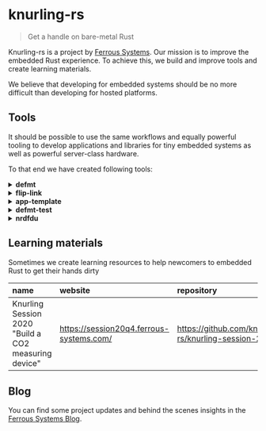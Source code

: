 # knurling-rs

> Get a handle on bare-metal Rust

Knurling-rs is a project by [Ferrous Systems](http://ferrous-systems.com/). Our mission is to improve the embedded Rust experience. To achieve this, we build and improve tools and create learning materials.

We believe that developing for embedded systems should be no more difficult than developing for hosted platforms.

## Tools

It should be possible to use the same workflows and equally powerful tooling to develop applications and libraries for tiny embedded systems as well as powerful server-class hardware.

To that end we have created following tools:

<details>
<summary><b>defmt</b></summary>

[`defmt`] is a highly efficient logging framework that targets resource-constrained devices, like microcontrollers. `defmt` stands for "deferred formatting".

Rather than performing formatting input like `255u8` into `"The temperature is 255°C"` on the embedded device, the formatting is deferred to the host that will output the logs. This way, only the relevant data needs to be sent to the host instead of the entire format string. Additionally the transmitted data is compressed, for example by [compressing several booleans into one byte].

This means that `defmt`:
- reduces compiled binary size, since it only has to contain indices to log strings saved by the host instead of the string itself
- reduces computation efforts on the target, because the formatting of e.g. `255u8` to `"255"` happens on the host that displays the logging output, not the target
- reduces delays and log buffer usage, since there is less data sent from the embedded device to the host

For more details on how it works, check out the [`defmt` book].

[`defmt`]: https://github.com/knurling-rs/defmt
[compressing several booleans into one byte]: https://defmt.ferrous-systems.com/ser-bool.html
[`defmt` book]: https://defmt.ferrous-systems.com/

</details>
<details>
<summary><b>flip-link</b></summary>

[`flip-link`] adds zero-cost stack overflow protection for your embedded programs – no MPU or stack probe support needed!

It does this by [flipping the standard memory layout of ARM Cortex-M programs].

With this inverted memory layout, the stack "overflows" instead of corrupting memory when it hits the boundary of the RAM region. This boundary collision raises a hardware exception (usually the "hard fault" exception), which by default halts the program.

For more details, check out our [blog post introducing `flip-link`][changelog-1].

[`flip-link`]: https://github.com/knurling-rs/flip-link
[flipping the standard memory layout of ARM Cortex-M programs]: https://blog.japaric.io/stack-overflow-protection/
[changelog-1]: https://ferrous-systems.com/blog/knurling-changelog-1/

</details>
<details>
<summary><b>app-template</b></summary>

The [`app-template`] is a Cargo project template, so you can hit the ground running with `probe-run`, `defmt` and `flip-link`. Using the knurling `app-template`, and [`cargo-generate`], you can start your embedded project by just running

```console
$ cargo generate \
    --git https://github.com/knurling-rs/app-template \
    --branch main \
    --name my-app
```

and specifying your desired HAL and compilation target.

[`app-template`]: https://github.com/knurling-rs/app-template
[`cargo-generate`]: https://github.com/ashleygwilliams/cargo-generate

</details>
<details>
<summary><b>defmt-test</b></summary>

[`defmt-test`] is an embedded test harness that lets you write and run *unit tests* as if you were using the built-in `#[test]` attribute, but they'll run on your embedded target.

Of course, `defmt-test` also gives you an `#[init]` attribute for initialization functions needed to set up your peripherals etc.

For more details, check out our [blog post introducing `defmt-test`][changelog-1]. Also check our [blog post series on testing embedded Rust code](https://ferrous-systems.com/blog/tags/embedded-rust-testing/).

[`defmt-test`]: https://github.com/knurling-rs/defmt/tree/main/firmware/defmt-test

</details>

<details>
<summary><b>nrdfdu</b></summary>

[`nrdfdu`] is CLI tool for loading firmware onto an nRF52840 microcontroller running Nordic Semi's USB DFU bootloader.

[`nrdfdu`]: https://github.com/knurling-rs/nrfdfu-rs

</details>

## Learning materials

Sometimes we create learning resources to help newcomers to embedded Rust to get their hands dirty

| name | website | repository |
| :--  | :--     | :--        |
| Knurling Session 2020 "Build a CO2 measuring device" | https://session20q4.ferrous-systems.com/ | https://github.com/knurling-rs/knurling-session-20q4 |

## Blog

You can find some project updates and behind the scenes insights in the [Ferrous Systems Blog](https://ferrous-systems.com/blog/tags/knurling-rs/).
